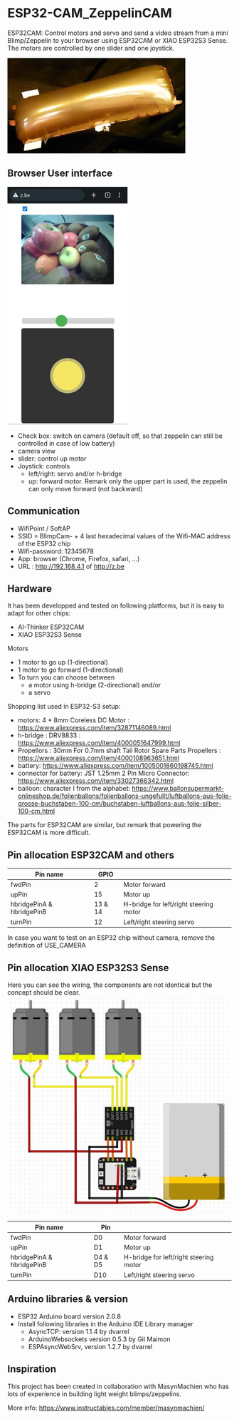 # ESP32-CAM_ZeppelinCAM
ESP32CAM: Control motors and servo and send a video stream from a mini Blimp/Zeppelin to your browser using ESP32CAM or XIAO ESP32S3 Sense. The motors are controlled by one slider and one joystick.

![zeppelincam_makerfair_gent.jpg](zeppelincam_makerfair_gent.jpg "ZeppelinCAM")

## Browser User interface 
![Blimp_Zeppelin_cam_xiao_esp32s3_joystick.jpg](Blimp_Zeppelin_cam_xiao_esp32s3_joystick.jpg "ZeppelinCAM user interface")

- Check box: switch on camera (default off, so that zeppelin can still be controlled in case of low battery)
- camera view
- slider: control up motor
- Joystick: controls
  - left/right: servo and/or h-bridge
  - up: forward motor. Remark only the upper part is used, the zeppelin can only move forward (not backward)

## Communication
- WifiPoint / SoftAP
- SSID = BlimpCam- + 4 last hexadecimal values of the Wifi-MAC address of the ESP32 chip
- Wifi-password: 12345678
- App: browser (Chrome, Firefox, safari, ...)
- URL : http://192.168.4.1 of http://z.be

## Hardware
It has been developped and tested on following platforms, but it is easy to adapt for other chips:
- AI-Thinker ESP32CAM
- XIAO ESP32S3 Sense

Motors
- 1 motor to go up (1-directional)
- 1 motor to go forward (1-directional)
- To turn you can choose between
  - a motor using h-bridge (2-directional) and/or
  - a servo

Shopping list used in ESP32-S3 setup:
- motors: 4 * 8mm Coreless DC Motor : https://www.aliexpress.com/item/32871146089.html
- h-bridge : DRV8833 : https://www.aliexpress.com/item/4000051647999.html
- Propellors : 30mm For 0.7mm shaft Tail Rotor Spare Parts Propellers : https://www.aliexpress.com/item/4000108963651.html
- battery: https://www.aliexpress.com/item/1005001860198745.html
- connector for battery: JST 1.25mm 2 Pin Micro Connector: https://www.aliexpress.com/item/33027366342.html
- balloon: character I from the alphabet: https://www.ballonsupermarkt-onlineshop.de/folienballons/folienballons-ungefullt/luftballons-aus-folie-grosse-buchstaben-100-cm/buchstaben-luftballons-aus-folie-silber-100-cm.html

The parts for ESP32CAM are similar, but remark that powering the ESP32CAM is more difficult.

## Pin allocation ESP32CAM and others
| Pin name                  | GPIO     |                                        |
| ------------------------- | -------- | -------------------------------------- |
| fwdPin                    |       2  | Motor forward                          |
| upPin                     |      15  | Motor up                               |
| hbridgePinA & hbridgePinB | 13 & 14  | H-bridge for left/right steering motor |
| turnPin                   |      12  | Left/right steering servo              |

In case you want to test on an ESP32 chip without camera, remove the definition of USE_CAMERA

## Pin allocation XIAO ESP32S3 Sense
Here you can see the wiring, the components are not identical but the concept should be clear.
![zeppelincam_fritzing_xiao_s3_.jpg](zeppelincam_fritzing_xiao_s3_.jpg "ZeppelinCAM wiring")

| Pin name                  | Pin     |                                        |
| ------------------------- | ------- | -------------------------------------- |
| fwdPin                    |      D0 | Motor forward                          |
| upPin                     |      D1 | Motor up                               |
| hbridgePinA & hbridgePinB | D4 & D5 | H-bridge for left/right steering motor |
| turnPin                   |     D10 | Left/right steering servo              |

## Arduino libraries & version
- ESP32 Arduino board version 2.0.8
- Install following libraries in the Arduino IDE Library manager
  - AsyncTCP: version 1.1.4 by dvarrel
  - ArduinoWebsockets version 0.5.3 by Gil Maimon
  - ESPAsyncWebSrv, version 1.2.7 by dvarrel

## Inspiration
This project has been created in collaboration with MasynMachien who has lots of experience in building light weight blimps/zeppelins.

More info: https://www.instructables.com/member/masynmachien/ 

